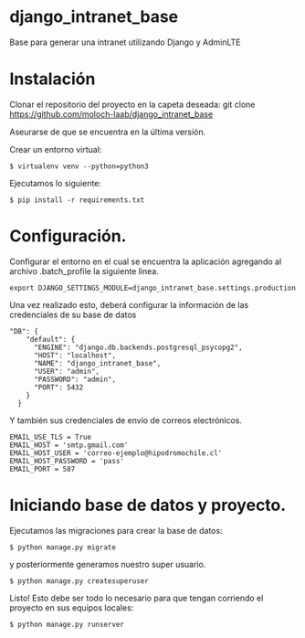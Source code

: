 # django_intranet_base
Base para generar una intranet utilizando Django y AdminLTE

# Instalación

Clonar el repositorio del proyecto en la capeta deseada:
    git clone https://github.com/moloch-laab/django_intranet_base

Aseurarse de que se encuentra en la última versión.

Crear un entorno virtual:

    $ virtualenv venv --python=python3

Ejecutamos lo siguiente: 

    $ pip install -r requirements.txt


# Configuración.

Configurar el entorno en el cual se encuentra la aplicación agregando al archivo .batch_profile la siguiente linea.

    export DJANGO_SETTINGS_MODULE=django_intranet_base.settings.production

Una vez realizado esto, deberá configurar la información de las credenciales de su base de datos

    "DB": {
        "default": {
          "ENGINE": "django.db.backends.postgresql_psycopg2",
          "HOST": "localhost",
          "NAME": "django_intranet_base",
          "USER": "admin",
          "PASSWORD": "admin",
          "PORT": 5432
        }
      }


Y también sus credenciales de envío de correos electrónicos. 

    EMAIL_USE_TLS = True
    EMAIL_HOST = 'smtp.gmail.com'
    EMAIL_HOST_USER = 'correo-ejemplo@hipodromochile.cl'
    EMAIL_HOST_PASSWORD = 'pass'
    EMAIL_PORT = 587

# Iniciando base de datos y proyecto.

Ejecutamos las migraciones para crear la base de datos: 

    $ python manage.py migrate


y posteriormente generamos nuestro super usuario. 

    $ python manage.py createsuperuser


Listo! Esto debe ser todo lo necesario para que tengan corriendo el proyecto en sus equipos locales: 

    $ python manage.py runserver
